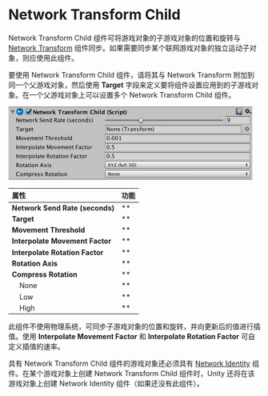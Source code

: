 # Network Transform Child

Network Transform Child 组件可将游戏对象的子游戏对象的位置和旋转与 [Network Transform](class-NetworkTransform.html) 组件同步。如果需要同步某个联网游戏对象的独立运动子对象，则应使用此组件。

要使用 Network Transform Child 组件，请将其与 Network Transform 附加到同一个父游戏对象，然后使用 **Target** 字段来定义要将组件设置应用到的子游戏对象。在一个父游戏对象上可以设置多个 Network Transform Child 组件。

![Network Transform Child 组件](../uploads/Main/NetworkTransformChild.png)

|**属性**|**功能**|
|:---|:---|
|**Network Send Rate (seconds)**|**|Set the number of network updates per second. You can set this slider to 0 for GameObjects that do not need to update after being created, like non-interactive effects generated by a player (for example, a dust cloud left behind that the player cannot interact with).|
|**Target**|**|Child transform to be synchronized. (Remember, this component goes on the *parent*, not the child - so you specify the child object using this field).|
|**Movement Threshold**|**|Set the distance that a GameObject can move without sending a movement synchronization update.|
|**Interpolate Movement Factor**|**|Use this to enable and control interpolation of the synchronized movement. The larger this number is, the faster the GameObject interpolates to the target position. If this is set to 0, the GameObject snaps to the new position.|
|**Interpolate Rotation Factor**|**|Use this to enable and control interpolation of the synchronized rotation. The larger this number is, the faster the GameObject interpolates to the target rotation. If this is set to 0, the GameObject snaps to the new rotation.|
|**Rotation Axis**|**|Define which rotation axis or axes should synchronize. This is set to XYZ (full 3D) by default.|
|**Compress Rotation**|**|If you compress rotation data, the amount of data sent is lower, and the accuracy of the rotation synchronization is lower.|
|&nbsp;&nbsp;&nbsp;&nbsp;None|**|Choose this to apply no compression to the rotation synchronization. This is the default option.|
|&nbsp;&nbsp;&nbsp;&nbsp;Low|**|Choose this to apply a low amount of compression to the rotation synchronization. This option lessens the amount of information sent for rotation data.|
|&nbsp;&nbsp;&nbsp;&nbsp;High|**|Choose this to apply a high amount of compression to the rotation synchronization. This option sends the least amount of information possible for rotation data.|

此组件不使用物理系统，可同步子游戏对象的位置和旋转，并向更新后的值进行插值。使用 **Interpolate Movement Factor** 和 **Interpolate Rotation Factor** 可自定义插值的速率。

具有 Network Transform Child 组件的游戏对象还必须具有 [Network Identity](class-NetworkIdentity.html) 组件。在某个游戏对象上创建 Network Transform Child 组件时，Unity 还将在该游戏对象上创建 Network Identity 组件（如果还没有此组件）。
